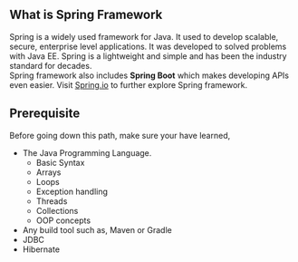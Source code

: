## What is Spring Framework
Spring is a widely used framework for Java. It used to develop scalable, secure, enterprise level applications. It was developed to solved problems with Java EE. Spring is a lightweight and simple and has been the industry standard for decades.     
Spring framework also includes **Spring Boot** which makes developing APIs even easier.
Visit <a href="spring.io">Spring.io</a> to further explore Spring framework.

## Prerequisite
Before going down this path, make sure your have learned,
* The Java Programming Language. 
  * Basic Syntax
  * Arrays
  * Loops
  * Exception handling
  * Threads
  * Collections
  * OOP concepts
* Any build tool such as, Maven or Gradle
* JDBC
* Hibernate
